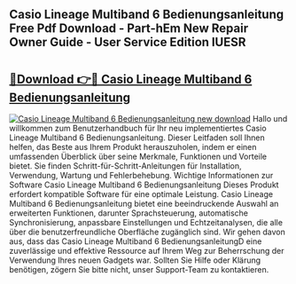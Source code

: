 ## Casio Lineage Multiband 6 Bedienungsanleitung Free Pdf Download - Part-hEm New Repair Owner Guide - User Service Edition lUESR

# <h2><a href="http://df23k08.blite.top/?on=Casio+Lineage+Multiband+6+Bedienungsanleitung">🔗Download 👉🔴 Casio Lineage Multiband 6 Bedienungsanleitung</a></h2>

[![Casio Lineage Multiband 6 Bedienungsanleitung new download](https://i.imgur.com/lujVjoI.png)](http://df23k08.blite.top/?on=Casio+Lineage+Multiband+6+Bedienungsanleitung)
Hallo und willkommen zum Benutzerhandbuch für Ihr neu implementiertes Casio Lineage Multiband 6 Bedienungsanleitung. Dieser Leitfaden soll Ihnen helfen, das Beste aus Ihrem Produkt herauszuholen, indem er einen umfassenden Überblick über seine Merkmale, Funktionen und Vorteile bietet. Sie finden Schritt-für-Schritt-Anleitungen für Installation, Verwendung, Wartung und Fehlerbehebung. Wichtige Informationen zur Software Casio Lineage Multiband 6 Bedienungsanleitung Dieses Produkt erfordert kompatible Software für eine optimale Leistung. Casio Lineage Multiband 6 Bedienungsanleitung bietet eine beeindruckende Auswahl an erweiterten Funktionen, darunter Sprachsteuerung, automatische Synchronisierung, anpassbare Einstellungen und Echtzeitanalysen, die alle über die benutzerfreundliche Oberfläche zugänglich sind. Wir gehen davon aus, dass das Casio Lineage Multiband 6 BedienungsanleitungD eine zuverlässige und effektive Ressource auf Ihrem Weg zur Beherrschung der Verwendung Ihres neuen Gadgets war. Sollten Sie Hilfe oder Klärung benötigen, zögern Sie bitte nicht, unser Support-Team zu kontaktieren.
